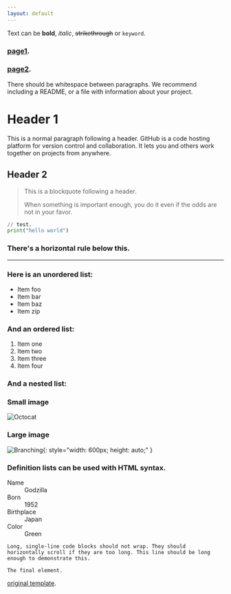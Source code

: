 ```yaml
---
layout: default
---
```


Text can be **bold**, _italic_, ~~strikethrough~~ or `keyword`.

### [**page1**](./another-page.html).

### [**page2**](./another-page1.html).

There should be whitespace between paragraphs. We recommend including a README, or a file with information about your project.

# Header 1

This is a normal paragraph following a header. GitHub is a code hosting platform for version control and collaboration. It lets you and others work together on projects from anywhere.

## Header 2

> This is a blockquote following a header.
>
> When something is important enough, you do it even if the odds are not in your favor.

```py
// test.
print("hello world")
```


### There's a horizontal rule below this.

* * *

### Here is an unordered list:

*   Item foo
*   Item bar
*   Item baz
*   Item zip

### And an ordered list:

1.  Item one
1.  Item two
1.  Item three
1.  Item four

### And a nested list:


### Small image

![Octocat](https://github.githubassets.com/images/icons/emoji/octocat.png)

### Large image

![Branching](https://raw.githubusercontent.com/codewithpom/dev-meme/main/images/7.png){: style="width: 600px; height: auto;" }


### Definition lists can be used with HTML syntax.

<dl>
<dt>Name</dt>
<dd>Godzilla</dd>
<dt>Born</dt>
<dd>1952</dd>
<dt>Birthplace</dt>
<dd>Japan</dd>
<dt>Color</dt>
<dd>Green</dd>
</dl>

```
Long, single-line code blocks should not wrap. They should horizontally scroll if they are too long. This line should be long enough to demonstrate this.
```

```
The final element.
```
[original template](https://github.com/pages-themes/hacker).
